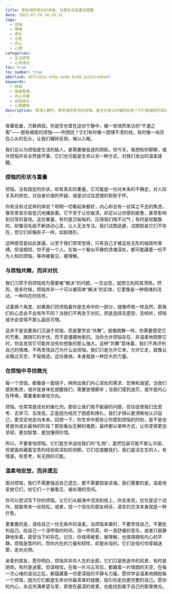 ```yaml
---
title: 那些悄然来访的烦恼，也是生命温柔的提醒
date: 2025-07-29 14:24:31
tags:
  - 烦恼
  - 情绪
  - 成长
  - 治愈
  - 内心
  - 心理
categories:
  - 生活感悟
  - 心灵成长
toc: true
toc_number: true
abbrlink: 8b7c2d1e-4f6a-4e9b-8c0d-1a2b3c4d5e6f
keywords:
  - 烦恼
  - 情绪管理
  - 内心平静
  - 自我成长
  - 心理健康
description: 夜深人静时，那些悄然来访的烦恼，是否也曾让你辗转反侧？它们像细密的雨丝，无声无息地浸润着我们的心田，有时带来沉重，有时带来迷茫。但亲爱的，请相信，每一个烦恼的背后，都藏着一份生命温柔的提醒，一份成长的契机。这篇文章，想与你一同，温柔地拆解烦恼的形状，学会与它们共处，并在其中找到属于自己的微光与力量。
---
```


夜幕低垂，万籁俱寂。你是否也曾在这份宁静中，被一些悄然来访的“不速之客”——那些细密的烦恼——所困扰？它们有时像一团理不清的线，有时像一块压在心头的石头，让我们辗转反侧，难以入眠。

我们总以为烦恼是生活的敌人，是需要被驱逐的阴影。但今天，我想和你聊聊，或许烦恼并非全然是坏事，它们也可能是生命以另一种方式，对我们发出的温柔提醒。

### 烦恼的形状与重量

烦恼，没有固定的形状，却有真实的重量。它可能是一份对未来的不确定，对人际关系的担忧，对自身价值的怀疑，或是对过往遗憾的耿耿于怀。

你有没有过这样的体验？明明一切看起来都好，内心却总有一丝挥之不去的焦虑，像背景音乐般低沉地播放着。它不至于让你崩溃，却足以让你感到疲惫，甚至影响到日常的喜悦。这份重量，有时是沉甸甸的，压得我们喘不过气；有时是轻飘飘的，却像羽毛般不断挠动心弦，让人无法专注。我们试图逃避，试图假装它们不存在，但它们却像影子一样，如影随形。

这种感受是如此普遍，以至于我们常常觉得，只有自己才被这些无形的枷锁所束缚。但请相信，你不是一个人。在每一个看似平静的灵魂深处，都可能藏着一份不为人知的烦恼，等待被看见，被理解。

### 与烦恼共舞，而非对抗

我们习惯于将烦恼视为需要被“解决”的问题，一旦出现，就想立刻将其清除。然而，很多时候，烦恼并非一个可以被简单“解决”的实体，它更像是一种情绪的流动，一种内在的信号。

试着换个角度，如果我们将烦恼看作是生命中的一部分，就像呼吸一样自然，那我们的心态会不会有所不同？当我们不再急于对抗，而是选择去感受、去倾听，烦恼或许会变得不那么面目可憎。

这并不是说要我们沉溺于烦恼，而是要学会“共舞”。就像跳舞一样，你需要感受它的节奏，跟随它的步伐，而不是僵硬地抵抗。当你允许烦恼存在，并温柔地观察它时，你会发现它可能并没有你想象的那么强大。这种“共舞”意味着，我们不再评判自己的情绪，不再责怪自己为什么会烦恼。我们只是允许它来，允许它走，就像云朵飘过天空，不留痕迹。这份接纳，本身就是一种巨大的力量。

### 在烦恼中寻找微光

每一个烦恼，都像是一面镜子，映照出我们内心深处的需求、恐惧和渴望。当我们感到焦虑，或许是身体在提醒我们，需要放慢脚步；当我们感到迷茫，或许是内心在呼唤，需要重新审视方向。

烦恼，也常常是成长的催化剂。那些让我们夜不能寐的问题，往往促使我们去思考、去学习、去改变。正是因为经历了困惑和挣扎，我们才得以更清晰地认识自己，更坚定地走向未来。回想一下，你生命中那些让你感到烦恼的时刻，是不是也曾是你成长最快的阶段？那些看似无解的难题，最终都以某种方式，让你变得更加坚韧、更加智慧、更加懂得珍惜。

所以，不要害怕烦恼。它们是生命送给我们的“礼物”，虽然包装可能不那么华丽，但里面却藏着宝贵的经验和深刻的洞察。它们在提醒我们，我们是活生生的人，有情感，有思考，有无限的可能。

### 温柔地安放，而非遗忘

面对烦恼，我们不需要强迫自己遗忘，更不需要假装坚强。我们需要的是，温柔地安放它们，给它们一个被看见、被处理的空间。

你可以尝试写下你的烦恼，让它们从脑海中流淌到纸上，你会发现，仅仅是这个动作，就能带来一丝轻松。或者，找一个信任的朋友倾诉，语言的交流本身就是一种疗愈。

更重要的是，请给自己一份无条件的温柔。当烦恼来袭时，不要责怪自己，不要批判自己。给自己一个深呼吸的时间，泡一杯热茶，听一首舒缓的音乐，或者只是静静地坐着，感受当下的存在。记住，你值得被爱，被理解，也值得拥有内心的平静。烦恼是暂时的，而你内在的力量和韧性，却是永恒的。它们会指引你穿越迷雾，走向光明。

亲爱的朋友，愿你明白，烦恼并非你人生的全部，它们只是旅途中的风景，有时是阴雨，有时是迷雾。但请相信，在每一片乌云背后，都藏着一片晴朗的天空，在每一次心绪的波动之后，都蕴藏着一份更深层的平静与力量。愿你学会温柔地拥抱每一个烦恼，因为它们都是生命对你最真挚的提醒，指引你走向更完整的自己。愿你的内心，永远充满希望与爱，即使在最深的夜里，也能找到属于自己的那束微光。
